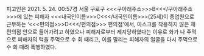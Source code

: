 피고인은 2021. 5. 24. 00:57경 서울 구로구 <<<구아래주소>>>B<<</구아래주소>>>에 있는 피해자 <<<내국인이름>>>C<<</내국인이름>>>(25세)이 종업원으로 근무하는 ‘<<<편의점>>>D<<</편의점>>> 편의점'에서, 마스크를 착용하지 않은 채 편의점 안으로 들어가려고 하였으나 피해자로부터 제지당하였다는 이유로 화가 나 주먹으로 피해자의 턱을 주먹으로 수 회 때리고, 이를 말리는 피해자의 얼굴을 다시 주먹으로 수 회 때려 폭행하였다.